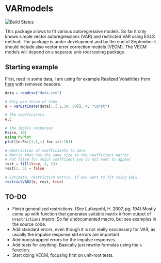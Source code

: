 # VARmodels

[![Build Status](https://travis-ci.org/tomaskrehlik/VARmodels.jl.svg?branch=master)](https://travis-ci.org/tomaskrehlik/VARmodels.jl)

This package allows to fit various autoregressive models. So far it only knows simple vector autoregressions (VAR) and restricted VAR using EGLS method. The package is under development and by the end of September it should include also vector error correction models (VECM). The VECM models will depend on a separate unit-root testing package.

## Starting example

First, read in some data, I am using for example Realized Volatilities from [here](http://realized.oxford-man.ox.ac.uk/data/download) with removed headers.

````julia
data = readcsv("data.csv")

# Only use three of them
e = varEstimate(data[:,[ 2,30, 80]], 4, "Const")

# The coefficients
e.C

# The impuls responses
Psi(e, 10)
using PyPlot
plot([e.Psi[1,1,i] for i=1:10])

# Restriction of coefficients to zero
# Matrix that has the same size as the coefficient matrix
# Put false for which coeffcient you do not want to appear
rest = fill(true, 3, 13)
rest[1, 5] = false

# Estimate, restriction matrix, if you want to fit using EGLS
restrictVAR2(e, rest, true)
````

## TO-DO

- Finish generalised restrictions. (See Lutkepohl, H. 2007, pg. 194) Mostly come up with function that generates suitable matrix `R` from output of `@restrictions` macro. So far undocumented macro, but see examples in the source code.
- Add standard errors, even though it is not really neccessary for VAR, as usually the impulse response std errors are important
- Add bootstrapped errors for the impulse responses. 
- Add tests for anything. Basically just rewrite formulas using the `λ` function.
- Start doing VECM, focusing first on unit-root tests.
